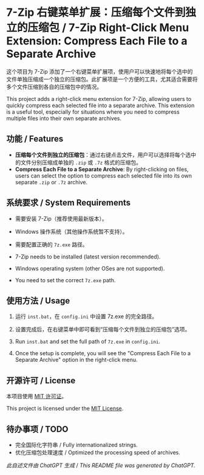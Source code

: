# 7-Zip 右键菜单扩展：压缩每个文件到独立的压缩包 / 7-Zip Right-Click Menu Extension: Compress Each File to a Separate Archive

这个项目为 7-Zip 添加了一个右键菜单扩展项，使用户可以快速地将每个选中的文件单独压缩成一个独立的压缩包。此扩展项是一个方便的工具，尤其适合需要将多个文件压缩到各自的压缩包中的情况。

This project adds a right-click menu extension for 7-Zip, allowing users to quickly compress each selected file into a separate archive. This extension is a useful tool, especially for situations where you need to compress multiple files into their own separate archives.

## 功能 / Features

- **压缩每个文件到独立的压缩包**：通过右键点击文件，用户可以选择将每个选中的文件分别压缩成单独的 `.zip` 或 `.7z` 格式的压缩包。
- **Compress Each File to a Separate Archive**: By right-clicking on files, users can select the option to compress each selected file into its own separate `.zip` or `.7z` archive.

## 系统要求 / System Requirements

- 需要安装 7-Zip（推荐使用最新版本）。
- Windows 操作系统（其他操作系统暂不支持）。
- 需要配置正确的 `7z.exe` 路径。

- 7-Zip needs to be installed (latest version recommended).
- Windows operating system (other OSes are not supported).
- You need to set the correct `7z.exe` path.

## 使用方法 / Usage

1. 运行 `inst.bat`，在 `config.ini` 中设置 7z.exe 的完全路径。
2. 设置完成后，在右键菜单中即可看到“压缩每个文件到独立的压缩包”选项。

1. Run `inst.bat` and set the full path of `7z.exe` in `config.ini`.
2. Once the setup is complete, you will see the "Compress Each File to a Separate Archive" option in the right-click menu.

## 开源许可 / License

本项目使用 [MIT 许可证](LICENSE)。

This project is licensed under the [MIT License](LICENSE).

## 待办事项 / TODO

- 完全国际化字符串 / Fully internationalized strings.
- 优化压缩包处理速度 / Optimized the processing speed of archives.

*此自述文件由 ChatGPT 生成* / *This README file was generated by ChatGPT.*
